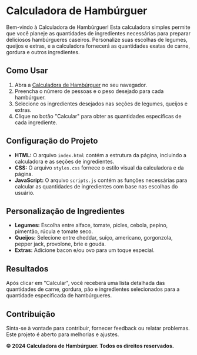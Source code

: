 # Calculadora de Hambúrguer

Bem-vindo à Calculadora de Hambúrguer! Esta calculadora simples permite que você planeje as quantidades de ingredientes necessárias para preparar deliciosos hambúrgueres caseiros. Personalize suas escolhas de legumes, queijos e extras, e a calculadora fornecerá as quantidades exatas de carne, gordura e outros ingredientes.

## Como Usar

1. Abra a [Calculadora de Hambúrguer](https://vini-fritzen.github.io/CallBurger/) no seu navegador.
2. Preencha o número de pessoas e o peso desejado para cada hambúrguer.
3. Selecione os ingredientes desejados nas seções de legumes, queijos e extras.
4. Clique no botão "Calcular" para obter as quantidades específicas de cada ingrediente.

## Configuração do Projeto

- **HTML:** O arquivo `index.html` contém a estrutura da página, incluindo a calculadora e as seções de ingredientes.
- **CSS:** O arquivo `styles.css` fornece o estilo visual da calculadora e da página.
- **JavaScript:** O arquivo `scripts.js` contém as funções necessárias para calcular as quantidades de ingredientes com base nas escolhas do usuário.

## Personalização de Ingredientes

- **Legumes:** Escolha entre alface, tomate, picles, cebola, pepino, pimentão, rúcula e tomate seco.
- **Queijos:** Selecione entre cheddar, suíço, americano, gorgonzola, pepper jack, provolone, brie e gouda.
- **Extras:** Adicione bacon e/ou ovo para um toque especial.

## Resultados

Após clicar em "Calcular", você receberá uma lista detalhada das quantidades de carne, gordura, pão e ingredientes selecionados para a quantidade especificada de hambúrgueres.

## Contribuição

Sinta-se à vontade para contribuir, fornecer feedback ou relatar problemas. Este projeto é aberto para melhorias e ajustes.

**© 2024 Calculadora de Hambúrguer. Todos os direitos reservados.**